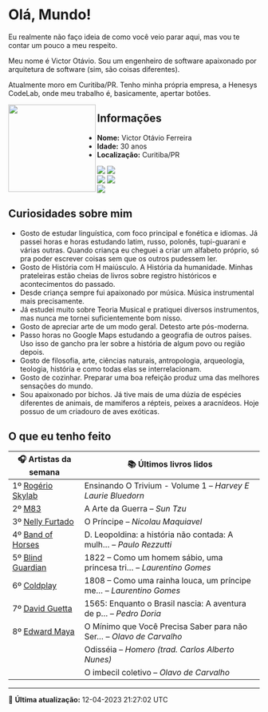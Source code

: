 # Olá, Mundo!

Eu realmente não faço ideia de como você veio parar aqui, mas vou te contar um pouco a meu respeito.

Meu nome é Victor Otávio. Sou um engenheiro de software apaixonado por arquitetura de software (sim, são coisas diferentes).

Atualmente moro em Curitiba/PR. Tenho minha própria empresa, a Henesys CodeLab, onde meu trabalho é, basicamente, apertar botões.

<img align="left" src="https://github.com/vctrtvfrrr/vctrtvfrrr/raw/master/octocat.png" alt="" width="175" />

## Informações

- **Nome:** Victor Otávio Ferreira
- **Idade:** 30 anos
- **Localização:** Curitiba/PR

[![](https://img.shields.io/badge/LinkedIn-victorotavio-blue)](https://www.linkedin.com/in/victorotavio/) [![](https://img.shields.io/badge/Twitter-@vctrtvfrrr-blue)](https://twitter.com/vctrtvfrrr)  
[![](https://img.shields.io/badge/GitHub-vctrtvfrrr-24292e)](https://github.com/vctrtvfrrr) [![](https://img.shields.io/badge/GitLab-vctrtvfrrr-ec5d16)](https://gitlab.com/vctrtvfrrr)  
[![](https://img.shields.io/badge/Email-victor@otavioferreira.com.br-red)](mailto:victor@otavioferreira.com.br)  

## Curiosidades sobre mim

-   Gosto de estudar linguística, com foco principal e fonética e idiomas. Já passei horas e horas estudando latim, russo, polonês, tupi-guarani e várias outras. Quando criança eu cheguei a criar um alfabeto próprio, só pra poder escrever coisas sem que os outros pudessem ler.
-   Gosto de História com H maiúsculo. A História da humanidade. Minhas prateleiras estão cheias de livros sobre registro históricos e acontecimentos do passado.
-   Desde criança sempre fui apaixonado por música. Música instrumental mais precisamente.
-   Já estudei muito sobre Teoria Musical e pratiquei diversos instrumentos, mas nunca me tornei suficientemente bom nisso.
-   Gosto de apreciar arte de um modo geral. Detesto arte pós-moderna.
-   Passo horas no Google Maps estudando a geografia de outros países. Uso isso de gancho pra ler sobre a história de algum povo ou região depois.
-   Gosto de filosofia, arte, ciências naturais, antropologia, arqueologia, teologia, história e como todas elas se interrelacionam.
-   Gosto de cozinhar. Preparar uma boa refeição produz uma das melhores sensações do mundo.
-   Sou apaixonado por bichos. Já tive mais de uma dúzia de espécies diferentes de animais, de mamiferos a répteis, peixes a aracnídeos. Hoje possuo de um criadouro de aves exóticas.


## O que eu tenho feito

|                       🎧 Artistas da semana                        |                      📚 Últimos livros lidos                      |
|--------------------------------------------------------------------|-------------------------------------------------------------------|
| 1º [Rogério Skylab](https://www.last.fm/music/Rog%C3%A9rio+Skylab) | Ensinando O Trivium - Volume 1	–	_Harvey E Laurie Bluedorn_         |
| 2º [M83](https://www.last.fm/music/M83)                            | A Arte da Guerra	–	_Sun Tzu_                                        |
| 3º [Nelly Furtado](https://www.last.fm/music/Nelly+Furtado)        | O Príncipe	–	_Nicolau Maquiavel_                                    |
| 4º [Band of Horses](https://www.last.fm/music/Band+of+Horses)      | D. Leopoldina: a história não contada: A mulh…	–	_Paulo Rezzutti_   |
| 5º [Blind Guardian](https://www.last.fm/music/Blind+Guardian)      | 1822 – Como um homem sábio, uma princesa tri…	–	_Laurentino Gomes_  |
| 6º [Coldplay](https://www.last.fm/music/Coldplay)                  | 1808 – Como uma rainha louca, um príncipe me…	–	_Laurentino Gomes_  |
| 7º [David Guetta](https://www.last.fm/music/David+Guetta)          | 1565: Enquanto o Brasil nascia: A aventura de p…	–	_Pedro Doria_    |
| 8º [Edward Maya](https://www.last.fm/music/Edward+Maya)            | O Mínimo que Você Precisa Saber para não Ser…	–	_Olavo de Carvalho_ |
|                                                                    | Odisséia	–	_Homero (trad. Carlos Alberto Nunes)_                    |
|                                                                    | O imbecil coletivo	–	_Olavo de Carvalho_                            |


---

🚀 **Última atualização:** 12-04-2023 21:27:02 UTC